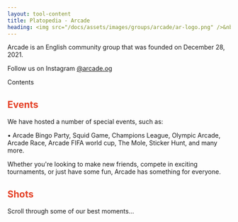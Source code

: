 ```yaml
---
layout: tool-content
title: Platopedia - Arcade
heading: <img src="/docs/assets/images/groups/arcade/ar-logo.png" />&nbsp;Arcade
---
```


<style>
h2 { color:#E44026 !important }
h4 { color:#008080 !important;font-size:var(--unit-text-B) !important }
</style>

<div class="linebreak"></div>

Arcade is an English community group that was founded on December 28, 2021.

Follow us on Instagram [@arcade.og](https://www.instagram.com/arcade.og/)

<div class="content-contents text-left" data-open="true" data-icon="&#xf068;,&#xf067;">Contents <embed/></div>

<div class="linebreak"></div>

## Events

We have hosted a number of special events, such as:

• Arcade Bingo Party, Squid Game, Champions League, Olympic Arcade, Arcade Race, Arcade FIFA world cup, The Mole, Sticker Hunt, and many more.

Whether you're looking to make new friends, compete in exciting tournaments, or just have some fun, Arcade has something for everyone.

<div class="linebreak"></div>

## Shots

Scroll through some of our best moments...

<div class="content-image" data-url="/docs/assets/images/groups/arcade/ar-anniversary.jpg" data-width="600px" data-label="Arcade’s 1st Anniversary Event"></div>

<div class="linebreak"></div>

<div class="content-image" data-url="/docs/assets/images/groups/arcade/ar-shuweihat.jpg" data-width="600px" data-label="Shuweihat’s Birthday Event"></div>

<div class="linebreak"></div>

<div class="content-image" data-url="/docs/assets/images/groups/arcade/ar-fear.jpg" data-width="600px" data-label="Fear’s Birthday Event"></div>

<div class="linebreak"></div>

<div class="content-image" data-url="/docs/assets/images/groups/arcade/ar-fifa.jpg" data-width="600px" data-label="Fifa World Cup Event"></div>

<div class="linebreak"></div>

<div class="content-image" data-url="/docs/assets/images/groups/arcade/ar-arcadius.jpg" data-width="600px" data-label="Arcadius Immortalis Event"></div>

<div class="linebreak"></div>

<div class="content-image" data-url="/docs/assets/images/groups/arcade/ar-bingo.jpg" data-width="600px" data-label="Arcade Bingo Event"></div>

<div class="linebreak"></div>

<div class="content-image" data-url="/docs/assets/images/groups/arcade/ar-luna.jpg" data-width="600px" data-label="Luna’s Birthday Event"></div>

<div class="linebreak"></div>

<div class="content-image" data-url="/docs/assets/images/groups/arcade/ar-squidgame.jpg" data-width="600px" data-label="Squid Game Event"></div>

<div class="linebreak"></div>

<div class="content-image" data-url="/docs/assets/images/groups/arcade/ar-olympic.jpg" data-width="600px" data-label="Arcade Olympic Event"></div>

<div class="linebreak"></div>

<div class="content-image" data-url="/docs/assets/images/groups/arcade/ar-race.jpg" data-width="600px" data-label="Arcade Race Event"></div>

<div class="linebreak"></div>

<div class="content-image" data-url="/docs/assets/images/groups/arcade/ar-champions.jpg" data-width="600px" data-label="Champions League Event"></div>

<div class="linebreak"></div>

<div class="content-image" data-url="/docs/assets/images/groups/arcade/ar-highest.jpg" data-width="600px" data-label="Highest Online Count"></div>

<div class="linebreak"></div>